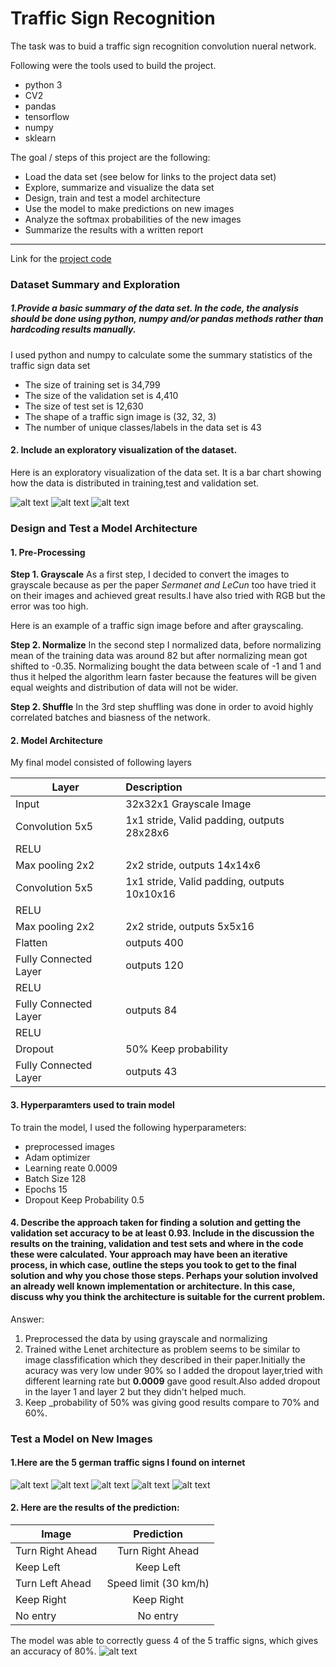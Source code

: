 # Traffic Sign Recognition

[//]: # (Image References)

[image3]: ./Plots/test.png "test hist"
[image1]: ./Plots/training.png "train hist"
[image2]: ./Plots/validation.png "valid hist"
[image4]: ./Plots/softmax_prob_img.png "softmax prob"
[image5]: ./web_images/No_entry.png "No Entry"
[image6]: ./web_images/keep_left.png "Keep Left"
[image7]: ./web_images/keep_right.png "Keep Right"
[image8]: ./web_images/turn_right_ahead.svg.png "Turn Right"
[image9]: ./web_images/turn_left_ahead.png "Turn Left"


The task was to buid a traffic sign recognition convolution nueral network.

Following were the tools used to build the project.
* python 3
* CV2
* pandas
* tensorflow
* numpy
* sklearn

The goal / steps of this project are the following:
* Load the data set (see below for links to the project data set)
* Explore, summarize and visualize the data set
* Design, train and test a model architecture
* Use the model to make predictions on new images
* Analyze the softmax probabilities of the new images
* Summarize the results with a written report
*****
Link for the [project code](https://github.com/ShankarChavan/Traffic_Sign_Project/blob/master/Traffic_Sign_Classifier.ipynb)

### Dataset Summary and Exploration

##### 1.Provide a basic summary of the data set. In the code, the analysis should be done using python, numpy and/or pandas methods rather than hardcoding results manually.

I used python and numpy to calculate some the summary statistics of the traffic
sign data set

* The size of training set is 34,799
* The size of the validation set is 4,410
* The size of test set is 12,630
* The shape of a traffic sign image is (32, 32, 3)
* The number of unique classes/labels in the data set is 43


#### 2. Include an exploratory visualization of the dataset.

Here is an exploratory visualization of the data set. It is a bar chart showing how the data is distributed in training,test and validation set.

![alt text][image1]
![alt text][image2]
![alt text][image3]




### Design and Test a Model Architecture
#### 1. Pre-Processing

**Step 1. Grayscale**
 As a first step, I decided to convert the images to grayscale because as per the paper *Sermanet and LeCun* too have tried it on their images and achieved great results.I have also tried with RGB but the error was too high.
 
 Here is an example of a traffic sign image before and after grayscaling.
 
 **Step 2. Normalize**
 In the second step I normalized data, before normalizing mean of the training data was around 82 but after normalizing mean got shifted to -0.35.
Normalizing bought the data between scale of -1 and 1 and thus it helped the algorithm learn faster because the features will be given equal weights and distribution of data will not be wider.

 **Step 2. Shuffle**
 In the 3rd step shuffling was done in order to avoid highly correlated batches and biasness of the network.
 
#### 2. Model Architecture 
 
 My final model consisted of following layers 
 
 | Layer          |Description|
 |----------------|:----------| 
 |Input           | 32x32x1 Grayscale Image  |
 |Convolution 5x5 |1x1 stride, Valid padding, outputs 28x28x6|
 |RELU            |           |
 |Max pooling  2x2|2x2 stride, outputs 14x14x6|
 |Convolution 5x5 |1x1 stride, Valid padding, outputs 10x10x16|
 |RELU            |           |
 |Max pooling  2x2|2x2 stride, outputs 5x5x16|
 |Flatten	      |outputs 400|
 |Fully Connected Layer|outputs 120|
 |RELU            |           |	
 |Fully Connected Layer|outputs 84|
 |RELU           |	         |
 |Dropout	     |50% Keep probability|
 |Fully Connected Layer|outputs 43   |
 
#### 3. Hyperparamters used to train model

To train the model, I used the following hyperparameters:

* preprocessed images
* Adam optimizer
* Learning reate 0.0009
* Batch Size 128
* Epochs 15
* Dropout Keep Probability 0.5

#### 4. Describe the approach taken for finding a solution and getting the validation set accuracy to be at least 0.93. Include in the discussion the results on the training, validation and test sets and where in the code these were calculated. Your approach may have been an iterative process, in which case, outline the steps you took to get to the final solution and why you chose those steps. Perhaps your solution involved an already well known implementation or architecture. In this case, discuss why you think the architecture is suitable for the current problem.

Answer:
1. Preprocessed the data by using grayscale and normalizing
2. Trained withe Lenet architecture as problem seems to be similar to image classfification which they described in their paper.Initially the acuracy was very low under 90% so I added the dropout layer,tried with different learning rate but **0.0009** gave good result.Also added dropout in the layer 1 and layer 2 but they didn't helped much.
3. Keep _probability of 50% was giving good results compare to 70% and 60%.

### Test a Model on New Images
#### 1.Here are the 5 german traffic signs I found on internet

![alt text][image5]
![alt text][image6]
![alt text][image7]
![alt text][image8]
![alt text][image9]

#### 2. Here are the results of the prediction:

| Image | Prediction |
| ----- | :---------:|
| Turn Right Ahead | Turn Right Ahead |
| Keep Left | Keep Left |
| Turn Left Ahead | Speed limit (30 km/h) |
| Keep Right | Keep Right |
| No entry | No entry |

The model was able to correctly guess 4 of the 5 traffic signs, which gives an accuracy of 80%.
![alt text][image4]
